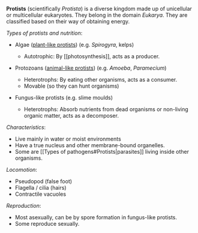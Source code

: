 **Protists** (scientifically *Protista*) is a diverse kingdom made up of <span class="hi-green">unicellular or multicellular eukaryotes</span>. They belong in the domain *Eukarya*. They are classified based on their way of obtaining energy.

*Types of protists and nutrition*:
- <span class="hi-blue">Algae</span> <span class="hi-green">(<u>plant-like protists</u>)</span> (e.g. *Spirogyra*, kelps)
	- <span class="hi-blue">Autotrophic</span>: By [[photosynthesis]], acts as a producer.

- <span class="hi-blue">Protozoans</span> <span class="hi-green">(<u>animal-like protists</u>)</span> (e.g. *Amoeba*, *Paramecium*)
	- <span class="hi-blue">Heterotrophs</span>: By eating other organisms, acts as a consumer.
	- <span class="hi-green">Movable</span> (so they can hunt organisms)

- <span class="hi-blue">Fungus-like protists</span> (e.g. slime moulds)
	- <span class="hi-blue">Heterotrophs</span>: Absorb nutrients from dead organisms or non-living organic matter, acts as a decomposer.

*Characteristics*:
- Live mainly in water or moist environments
- Have a <span class="hi-green">true nucleus and other membrane-bound organelles</span>.
- Some are [[Types of pathogens#Protists|parasites]] living inside other organisms. 

*Locomotion*:
- Pseudopod (false foot)
- Flagella / cilia (hairs)
- Contractile vacuoles

*Reproduction*:
- Most <span class="hi-blue">asexually</span>, can be by spore formation in fungus-like protists.
- Some reproduce <span class="hi-blue">sexually</span>.
